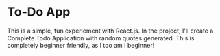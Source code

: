 # To-Do App
This is a simple, fun experiement with React.js. In the project, I'll create a Complete Todo Application with random quotes generated. This is completely beginner friendly, as I too am I beginner!